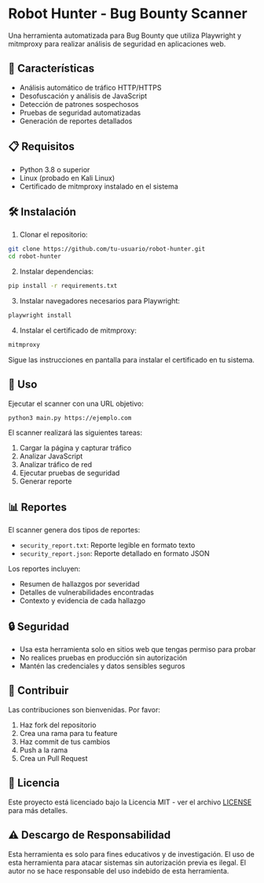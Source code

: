 # Robot Hunter - Bug Bounty Scanner

Una herramienta automatizada para Bug Bounty que utiliza Playwright y mitmproxy para realizar análisis de seguridad en aplicaciones web.

## 🚀 Características

- Análisis automático de tráfico HTTP/HTTPS
- Desofuscación y análisis de JavaScript
- Detección de patrones sospechosos
- Pruebas de seguridad automatizadas
- Generación de reportes detallados

## 📋 Requisitos

- Python 3.8 o superior
- Linux (probado en Kali Linux)
- Certificado de mitmproxy instalado en el sistema

## 🛠️ Instalación

1. Clonar el repositorio:
```bash
git clone https://github.com/tu-usuario/robot-hunter.git
cd robot-hunter
```

2. Instalar dependencias:
```bash
pip install -r requirements.txt
```

3. Instalar navegadores necesarios para Playwright:
```bash
playwright install
```

4. Instalar el certificado de mitmproxy:
```bash
mitmproxy
```
Sigue las instrucciones en pantalla para instalar el certificado en tu sistema.

## 🔧 Uso

Ejecutar el scanner con una URL objetivo:

```bash
python3 main.py https://ejemplo.com
```

El scanner realizará las siguientes tareas:
1. Cargar la página y capturar tráfico
2. Analizar JavaScript
3. Analizar tráfico de red
4. Ejecutar pruebas de seguridad
5. Generar reporte

## 📊 Reportes

El scanner genera dos tipos de reportes:
- `security_report.txt`: Reporte legible en formato texto
- `security_report.json`: Reporte detallado en formato JSON

Los reportes incluyen:
- Resumen de hallazgos por severidad
- Detalles de vulnerabilidades encontradas
- Contexto y evidencia de cada hallazgo

## 🔒 Seguridad

- Usa esta herramienta solo en sitios web que tengas permiso para probar
- No realices pruebas en producción sin autorización
- Mantén las credenciales y datos sensibles seguros

## 🤝 Contribuir

Las contribuciones son bienvenidas. Por favor:
1. Haz fork del repositorio
2. Crea una rama para tu feature
3. Haz commit de tus cambios
4. Push a la rama
5. Crea un Pull Request

## 📝 Licencia

Este proyecto está licenciado bajo la Licencia MIT - ver el archivo [LICENSE](LICENSE) para más detalles.

## ⚠️ Descargo de Responsabilidad

Esta herramienta es solo para fines educativos y de investigación. El uso de esta herramienta para atacar sistemas sin autorización previa es ilegal. El autor no se hace responsable del uso indebido de esta herramienta. 